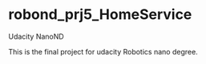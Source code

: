 # robond_prj5_HomeService
Udacity NanoND 

This is the final project for udacity Robotics nano degree.
